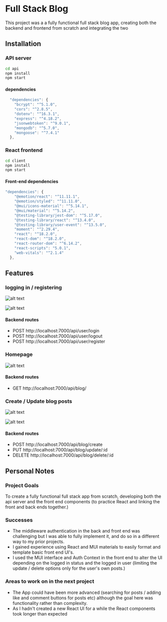 # Full Stack Blog

This project was a a fully functional full stack blog app, creating both the backend and frontend from scratch and integrating the two

## Installation

### API server

```bash
cd api
npm install
npm start
```
#### dependencies

```javascript
  "dependencies": {
    "bcrypt": "^5.1.0",
    "cors": "^2.8.5",
    "dotenv": "^16.3.1",
    "express": "^4.18.2",
    "jsonwebtoken": "^9.0.1",
    "mongodb": "^5.7.0",
    "mongoose": "^7.4.1"
  },
```
### React frontend

```bash
cd client
npm install
npm start
```

#### Front-end dependencies

```javascript
"dependencies": {
    "@emotion/react": "^11.11.1",
    "@emotion/styled": "^11.11.0",
    "@mui/icons-material": "^5.14.1",
    "@mui/material": "^5.14.2",
    "@testing-library/jest-dom": "^5.17.0",
    "@testing-library/react": "^13.4.0",
    "@testing-library/user-event": "^13.5.0",
    "moment": "^2.29.4",
    "react": "^18.2.0",
    "react-dom": "^18.2.0",
    "react-router-dom": "^6.14.2",
    "react-scripts": "5.0.1",
    "web-vitals": "^2.1.4"
  },
```
## Features

### logging in / registering

![alt text](https://github.com/wells1989/Full-stack-blog/assets/122035759/8422d685-d6bd-4104-9d3e-60c320cb0d47)

![alt text](https://github.com/wells1989/Full-stack-blog/assets/122035759/687a7ac5-2b8f-443f-8730-21f81c48980a)

#### Backend routes

- POST http://localhost:7000/api/user/login
- POST http://localhost:7000/api/user/logout
- POST http://localhost:7000/api/user/register

### Homepage

![alt text](https://github.com/wells1989/Full-stack-blog/assets/122035759/7387e796-11af-4514-b3d5-11118eb733b9)

#### Backend routes

- GET http://localhost:7000/api/blog/

### Create / Update blog posts

![alt text](https://github.com/wells1989/Full-stack-blog/assets/122035759/c1a2bb36-71fa-433b-bc29-689493a80b93)

![alt text](https://github.com/wells1989/Full-stack-blog/assets/122035759/4c4871a2-9e00-4e66-99d2-e9f357226d66)

#### Backend routes

- POST http://localhost:7000/api/blog/create
- PUT http://localhost:7000/api/blog/update/:id
- DELETE http://localhost:7000/api/blog/delete/:id

## Personal Notes

### Project Goals

To create a fully functional full stack app from scratch, developing both the api server and the front end components (to practice React and linking the front and back ends together.)

### Successes

- The middleware authentication in the back and front end was challenging but I was able to fully implement it, and do so in a different way to my prior projects.
- I gained experience using React and MUI materials to easily format and template basic front end UI's.
- I used the MUI interface and Auth Context in the front end to alter the UI depending on the logged in status and the logged in user (limiting the update / delete options only for the user's own posts.)

### Areas to work on in the next project

- The App could have been more advanced (searching for posts / adding like and comment buttons for posts etc) although the goal here was functionality rather than complexity.
- As I hadn't created a new React UI for a while the React components took longer than expected
